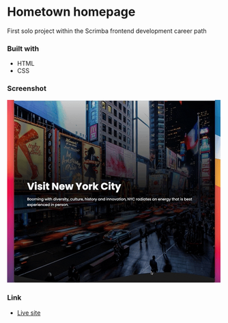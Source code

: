 # Hometown homepage

First solo project within the Scrimba frontend development career path

### Built with 

- HTML 
- CSS

### Screenshot

![](hometown.gif)

### Link

- [Live site](https://quanglyho.github.io/solo_projects/hometown-homepage/)